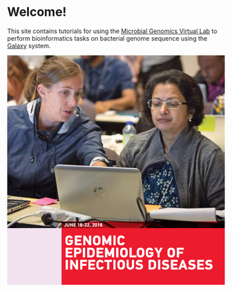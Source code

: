 
# Welcome!

This site contains tutorials for using the
[Microbial Genomics Virtual Lab](https://www.gvl.org.au/) to perform bioinformatics
tasks on bacterial genome sequence
using the [Galaxy](http://galaxyproject.org/) system.

![Logo](frontpage.png)
<!-- ![Logo2](media/logos/mcGill_logo.png) -->

